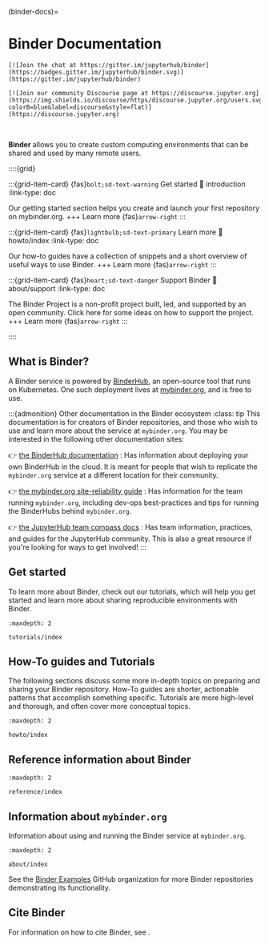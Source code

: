 (binder-docs)=
# Binder Documentation

```{div} badges
[![Join the chat at https://gitter.im/jupyterhub/binder](https://badges.gitter.im/jupyterhub/binder.svg)](https://gitter.im/jupyterhub/binder)

[![Join our community Discourse page at https://discourse.jupyter.org](https://img.shields.io/discourse/https/discourse.jupyter.org/users.svg?colorB=blue&label=discourse&style=flat)](https://discourse.jupyter.org)
```

<br />

**Binder** allows you to create custom computing environments that can be shared
and used by many remote users.

::::{grid}

:::{grid-item-card} {fas}`bolt;sd-text-warning` Get started
:link: introduction
:link-type: doc

Our getting started section helps you create and launch your first repository on mybinder.org.
+++
Learn more {fas}`arrow-right`
:::

:::{grid-item-card} {fas}`lightbulb;sd-text-primary` Learn more
:link: howto/index
:link-type: doc

Our how-to guides have a collection of snippets and a short overview of useful ways to use Binder.
+++
Learn more {fas}`arrow-right`
:::

:::{grid-item-card} {fas}`heart;sd-text-danger` Support Binder
:link: about/support
:link-type: doc

The Binder Project is a non-profit project built, led, and supported by an open community.
Click here for some ideas on how to support the project.
+++
Learn more {fas}`arrow-right`
:::

::::

## What is Binder?

A Binder service is powered by [BinderHub](https://github.com/jupyterhub/binderhub),
an open-source tool that runs on Kubernetes.
One such deployment lives at [mybinder.org](https://mybinder.org), and is free to use.

:::{admonition} Other documentation in the Binder ecosystem
:class: tip
This documentation is for creators of Binder repositories, and those who wish to use
and learn more about the service at `mybinder.org`. You may be interested in the following
other documentation sites:

👉 [the BinderHub documentation](https://binderhub.readthedocs.io)
: Has information about deploying your own BinderHub in the cloud. It is meant for people that wish to replicate the `mybinder.org` service at a different location for their community.

👉 [the mybinder.org site-reliability guide](https://mybinder-sre.readthedocs.io)
: Has information for the team running `mybinder.org`, including dev-ops best-practices and tips for running the BinderHubs behind `mybinder.org`.

👉 [the JupyterHub team compass docs](https://jupyterhub-team-compass.readthedocs.io)
: Has team information, practices, and guides for the JupyterHub community. This is also a great resource if you're looking for ways to get involved!
:::

## Get started

To learn more about Binder, check out our tutorials, which will help you get started and learn more about sharing reproducible environments with Binder.

```{toctree}
:maxdepth: 2

tutorials/index
```

## How-To guides and Tutorials

The following sections discuss some more in-depth topics on preparing and sharing
your Binder repository. How-To guides are shorter, actionable patterns that
accomplish something specific. Tutorials are more high-level and thorough,
and often cover more conceptual topics.

```{toctree}
:maxdepth: 2

howto/index
```

## Reference information about Binder

```{toctree}
:maxdepth: 2

reference/index
```

## Information about `mybinder.org`

Information about using and running the Binder service at `mybinder.org`.

```{toctree}
:maxdepth: 2

about/index
```

See the [Binder Examples](https://github.com/binder-examples) GitHub
organization for more Binder repositories demonstrating its functionality.

## Cite Binder

For information on how to cite Binder, see [](about:citing).
